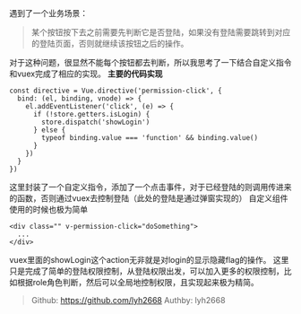 遇到了一个业务场景：

>某个按钮按下去之前需要先判断它是否登陆，如果没有登陆需要跳转到对应的登陆页面，否则就继续该按钮之后的操作。

对于这种问题，很显然不能每个按钮都去判断，所以我思考了一下结合自定义指令和vuex完成了相应的实现。
**主要的代码实现**
```
const directive = Vue.directive('permission-click', {
  bind: (el, binding, vnode) => {
    el.addEventListener('click', (e) => {
      if (!store.getters.isLogin) {
        store.dispatch('showLogin')
      } else {
        typeof binding.value === 'function' && binding.value()
      }
    })
  }
})
```
这里封装了一个自定义指令，添加了一个点击事件，对于已经登陆的则调用传进来的函数，否则通过vuex去控制登陆（此处的登陆是通过弹窗实现的）
自定义组件使用的时候也极为简单
```
<div class="" v-permission-click="doSomething">
  ...
</div>
```
vuex里面的showLogin这个action无非就是对login的显示隐藏flag的操作。
这里只是完成了简单的登陆权限控制，从登陆权限出发，可以加入更多的权限控制，比如根据role角色判断，然后可以全局地控制权限，且实现起来极为精简。
>Github: https://github.com/lyh2668
>Authby: lyh2668